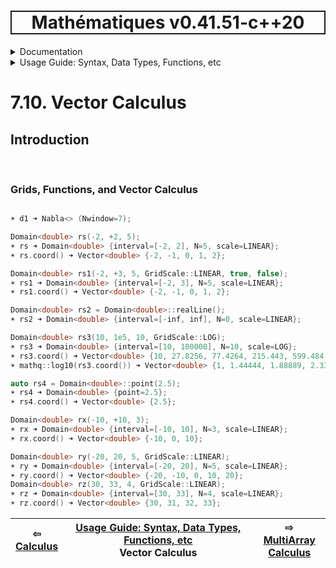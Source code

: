 <h1 style='border: 2px solid; text-align: center'>Mathématiques v0.41.51-c++20</h1>

<details>

<summary>Documentation</summary>

# [Documentation](../../README.md)<br>
1. [License](../../license/README.md)<br>
2. [About](../../about/README.md)<br>
3. [Status, Planned Work & Release Notes](../../status-release/README.md)<br>
4. [Description and Example Usage](../../overview/README.md)<br>
5. [Installation](../../installation/README.md)<br>
6. [Your First Mathématiques Project](../../first-project/README.md)<br>
7. _Usage Guide: Syntax, Data Types, Functions, etc_ <br>
8. [Benchmarks](../../benchmarks/README.md)<br>
9. [Tests](../../test/README.md)<br>
10. [Developer Guide: Modifying and Extending Mathématiques](../../developer-guide/README.md)<br>


</details>



<details>

<summary>Usage Guide: Syntax, Data Types, Functions, etc</summary>

# [7. Usage Guide: Syntax, Data Types, Functions, etc](../README.md)<br>
7.1. [Usage Guide Notation](../notation/README.md)<br>
7.2. [Scalar Types (Real, Imaginary, Complex & Quaternion)](../scalars/README.md)<br>
7.3. [Container Types (Vector, Matrix & MultiArray)](../multiarrays/README.md)<br>
7.4. [Operators](../operators/README.md)<br>
7.5. [Functions](../functions/README.md)<br>
7.6. [Linear Algebra](../linear-algebra/README.md)<br>
7.7. [Indexing, Masks, and Sorting](../indexing-sorting/README.md)<br>
7.8. [Ranges and Grids](../ranges-grids/README.md)<br>
7.9. [Calculus](../calculus/README.md)<br>
7.10. _Vector Calculus_ <br>
7.11. [MultiArray Calculus](../tensor-calculus/README.md)<br>
7.12. [Display of Results](../display/README.md)<br>
7.13. [FILE I/O](../file-io/README.md)<br>
7.14. [Debug Modes](../debug/README.md)<br>


</details>



# 7.10. Vector Calculus



## Introduction



<br>

### Grids, Functions, and Vector Calculus


```C++

☀ d1 ➜ Nabla<> (Nwindow=7);

Domain<double> rs(-2, +2, 5);
☀ rs ➜ Domain<double> {interval=[-2, 2], N=5, scale=LINEAR};
☀ rs.coord() ➜ Vector<double> {-2, -1, 0, 1, 2};

Domain<double> rs1(-2, +3, 5, GridScale::LINEAR, true, false);
☀ rs1 ➜ Domain<double> {interval=[-2, 3], N=5, scale=LINEAR};
☀ rs1.coord() ➜ Vector<double> {-2, -1, 0, 1, 2};

Domain<double> rs2 = Domain<double>::realLine();
☀ rs2 ➜ Domain<double> {interval=[-inf, inf], N=0, scale=LINEAR};

Domain<double> rs3(10, 1e5, 10, GridScale::LOG);
☀ rs3 ➜ Domain<double> {interval=[10, 100000], N=10, scale=LOG};
☀ rs3.coord() ➜ Vector<double> {10, 27.8256, 77.4264, 215.443, 599.484, 1668.1, 4641.59, 12915.5, 35938.1, 100000};
☀ mathq::log10(rs3.coord()) ➜ Vector<double> {1, 1.44444, 1.88889, 2.33333, 2.77778, 3.22222, 3.66667, 4.11111, 4.55556, 5};

auto rs4 = Domain<double>::point(2.5);
☀ rs4 ➜ Domain<double> {point=2.5};
☀ rs4.coord() ➜ Vector<double> {2.5};

Domain<double> rx(-10, +10, 3);
☀ rx ➜ Domain<double> {interval=[-10, 10], N=3, scale=LINEAR};
☀ rx.coord() ➜ Vector<double> {-10, 0, 10};

Domain<double> ry(-20, 20, 5, GridScale::LINEAR);
☀ ry ➜ Domain<double> {interval=[-20, 20], N=5, scale=LINEAR};
☀ ry.coord() ➜ Vector<double> {-20, -10, 0, 10, 20};
Domain<double> rz(30, 33, 4, GridScale::LINEAR);
☀ rz ➜ Domain<double> {interval=[30, 33], N=4, scale=LINEAR};
☀ rz.coord() ➜ Vector<double> {30, 31, 32, 33};
```


| ⇦ <br />[Calculus](../calculus/README.md)  | [Usage Guide: Syntax, Data Types, Functions, etc](../README.md)<br />Vector Calculus<br /><img width=1000/> | ⇨ <br />[MultiArray Calculus](../tensor-calculus/README.md)   |
| ------------ | :-------------------------------: | ------------ |

